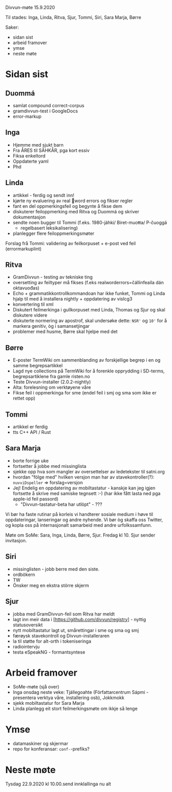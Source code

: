 Divvun-møte 15.9.2020

Til stades: Inga, Linda, Ritva, Sjur, Tommi, Siri, Sara Marja, Børre

Saker:
* sidan sist
* arbeid framover
* ymse
* neste møte

#  Sidan sist

##  Duommá
* samlat compound correct-corpus
* gramdivvun-test i GoogleDocs
* error-markup

##  Inga
* Hjemme med sjukt barn
* Fra ÅRES til SÅHKÅR, pga kort essiv 
* Fiksa enkeltord
* Oppdaterte yaml
* Phd

##  Linda
* artikkel - ferdig og sendt inn!
* kjørte ny evaluering av real word errors og fikser regler
* fant en del oppmerkingsfeil og begynte å fikse dem
* diskuterer feiloppmerking med Ritva og Duommá og skriver dokumentasjon
* sendte noen bugger til Tommi (f.eks. 1980-jáhki/ Biret-muoŧŧa/ P-čuoggá
  - regelbasert leksikalisering)
* planlegger flere feiloppmerkingsmøter

Forslag frå Tommi: validering av feilkorpuset + e-post ved feil (errormarkuplint)

##  Ritva 
* GramDivvun - testing av tekniske ting
* oversetting av feiltyper må fikses (f.eks realworderrors=čállinfeaila dán oktavuođas)
* Echo + grammatikkontrollkommandoan har ikke funket, Tommi og Linda hjalp til med å installera
  nightly + oppdatering av vislcg3
* konvertering til xml
* Diskutert feilmerkinga i gullkorpuset med Linda, Thomas og Sjur og skal diskutere videre
* diskuterte normering av apostrof, skal undersøke dette: `NSR'` og `10'` for å markera
  genitiv, òg i samansetjingar
* problemer med husme, Børre skal hjelpe med det

##  Børre
* E-poster TermWiki om sammenblanding av forskjellige begrep i en og samme begrepsartikkel
* Lagd nye collections på TermWiki for å forenkle opprydding i SD-terms, begrepsartiklene fra
  gamle risten.no
* Teste Divvun-installer (2.0.2-nightly)
* Alta: forelesning om verktøyene våre
* Fikse feil i oppmerkinga for sme (endel feil i smj og sma som ikke er rettet opp)

##  Tommi
* artikkel er ferdig
* tts C++ API / Rust

##  Sara Marja
* borte forrige uke
* fortsetter å jobbe med missinglista 
* sjekke opp hva som mangler av oversettelser av ledetekster til satni.org
* hvordan "fölge med" hvilken versjon man har av stavekontroller(?):
  `nuvviDspeller` => forslag=versjon
* Jej! Endelig en oppdatering av mobiltastatur - kanskje kan jeg igjen fortsette å skrive med
  samiske tegnsett :-) (har ikke fått lasta ned pga apple-id feil passord)
  - "Divvun-tastatur-beta har utlöpt" - ???

Vi bør ha faste rutinar på korleis vi handterer sosiale medium i høve til oppdateringar, lanseringar og andre nyhende. Vi bør òg skaffa oss Twitter, og kopla oss på internasjonalt samarbeid med andre urfolkssamfunn.

Møte om SoMe: Sara, Inga, Linda, Børre, Sjur. Fredag kl 10. Sjur sender invitasjon.

##  Siri
* missinglisten - jobb berre med den siste.
* ordbökern
* TW
* Önsker meg en ekstra större skjerm

##  Sjur
* jobba med GramDivvun-feil som Ritva har meldt
* lagt inn meir data i [https://github.com/divvun/registry] - nyttig statusoversikt
* nytt mobiltastatur lagt ut, smårettingar i sme og sma og smj
* færøysk stavekontroll og Divvun-installeraren
* la til støtte for alt-orth i tokeniseringa
* radiointervju
* testa eSpeakNG - formantsyntese

#  Arbeid framover

* SoMe-møte (sjå over)
* Inga onsdag neste veke: Tjállegoahte (Författarcentrum Sápmi - presentera verktya våre,
  installering osb), Jokkmokk
* sjekk mobiltastatur for Sara Marja
* Linda planlegg eit stort feilmerkingsmøte om ikkje så lenge

#  Ymse

* datamaskiner og skjermar
* repo for konferansar: `conf-`-prefiks?

#  Neste møte

Tysdag 22.9.2020 kl 10.00.send innklallinga nu alt
